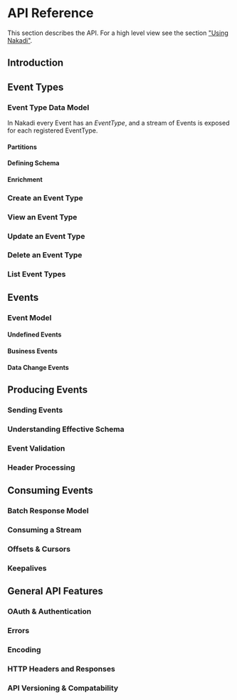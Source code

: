 # API Reference

This section describes the API. For a high level view see the section ["Using Nakadi"](./using.html).


## Introduction

## Event Types
### Event Type Data Model

In Nakadi every Event has an _EventType_, and a stream of Events is exposed for 
each registered EventType.

#### Partitions
#### Defining Schema
#### Enrichment
### Create an Event Type 
### View an Event Type 
### Update an Event Type 
### Delete an Event Type 
### List Event Types 

## Events
### Event Model
#### Undefined Events
#### Business Events
#### Data Change Events

## Producing Events
### Sending Events
### Understanding Effective Schema
### Event Validation
### Header Processing

## Consuming Events
### Batch Response Model
### Consuming a Stream
### Offsets & Cursors
### Keepalives

## General API Features
### OAuth & Authentication
### Errors
### Encoding
### HTTP Headers and Responses
### API Versioning & Compatability


